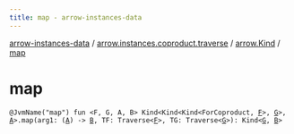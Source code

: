 ```yaml
---
title: map - arrow-instances-data
---
```


[arrow-instances-data](../../index.html) / [arrow.instances.coproduct.traverse](../index.html) / [arrow.Kind](index.html) / [map](./map.html)

# map

`@JvmName("map") fun <F, G, A, B> Kind<Kind<Kind<ForCoproduct, `[`F`](map.html#F)`>, `[`G`](map.html#G)`>, `[`A`](map.html#A)`>.map(arg1: (`[`A`](map.html#A)`) -> `[`B`](map.html#B)`, TF: Traverse<`[`F`](map.html#F)`>, TG: Traverse<`[`G`](map.html#G)`>): Kind<`[`G`](map.html#G)`, `[`B`](map.html#B)`>`